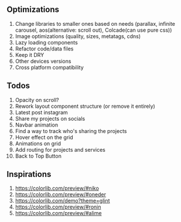 ## Optimizations

1. Change libraries to smaller ones based on needs (parallax, infinite carousel, aos(alternative: scroll out), Colcade(can use pure css))
2. Image optimizations (quality, sizes, metatags, cdns)
3. Lazy loading components
4. Refactor code/data files
5. Keep it DRY
6. Other devices versions
7. Cross platform compatibility

## Todos

1. Opacity on scroll?
2. Rework layout component structure (or remove it entirely)
3. Latest post instagram
4. Share my projects on socials
5. Navbar animation
6. Find a way to track who's sharing the projects
7. Hover effect on the grid
8. Animations on grid
9. Add routing for projects and services
10. Back to Top Button

## Inspirations

1. https://colorlib.com/preview/#niko
2. https://colorlib.com/preview/#oneder
3. https://colorlib.com/demo?theme=glint
4. https://colorlib.com/preview/#ronin
5. https://colorlib.com/preview/#alime